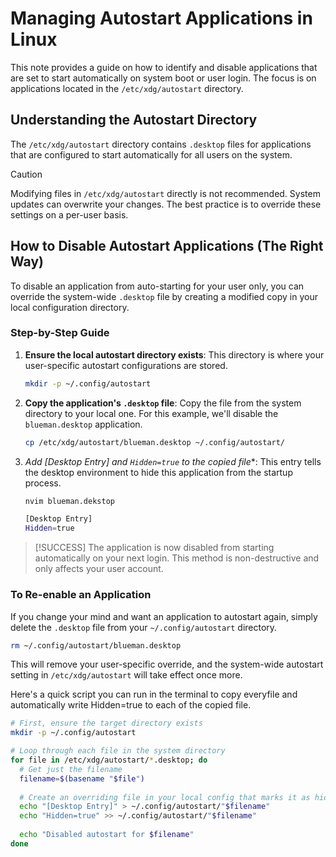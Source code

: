 
# Managing Autostart Applications in Linux

This note provides a guide on how to identify and disable applications that are set to start automatically on system boot or user login. The focus is on applications located in the `/etc/xdg/autostart` directory.

## Understanding the Autostart Directory

The `/etc/xdg/autostart` directory contains `.desktop` files for applications that are configured to start automatically for all users on the system.

> [!CAUTION]
> Modifying files in `/etc/xdg/autostart` directly is not recommended. System updates can overwrite your changes. The best practice is to override these settings on a per-user basis.


## How to Disable Autostart Applications (The Right Way)

To disable an application from auto-starting for your user only, you can override the system-wide `.desktop` file by creating a modified copy in your local configuration directory.

### Step-by-Step Guide

1.  **Ensure the local autostart directory exists**:
    This directory is where your user-specific autostart configurations are stored.
    ```bash
    mkdir -p ~/.config/autostart
    ```

2.  **Copy the application's `.desktop` file**:
    Copy the file from the system directory to your local one. For this example, we'll disable the `blueman.desktop` application.
    ```bash
    cp /etc/xdg/autostart/blueman.desktop ~/.config/autostart/
    ```

3.  **Add [Desktop Entry]* and `Hidden=true` to the copied file**:
    This entry tells the desktop environment to hide this application from the startup process.
    ```bash
    nvim blueman.dekstop
    ```

	```bash
	[Desktop Entry]
	Hidden=true
	```


> [!SUCCESS]
> The application is now disabled from starting automatically on your next login. This method is non-destructive and only affects your user account.

### To Re-enable an Application

If you change your mind and want an application to autostart again, simply delete the `.desktop` file from your `~/.config/autostart` directory.

```bash
rm ~/.config/autostart/blueman.desktop
```

This will remove your user-specific override, and the system-wide autostart setting in `/etc/xdg/autostart` will take effect once more.


Here's a quick script you can run in the terminal to copy everyfile and automatically write Hidden=true to each of the copied file. 
```bash
# First, ensure the target directory exists
mkdir -p ~/.config/autostart

# Loop through each file in the system directory
for file in /etc/xdg/autostart/*.desktop; do
  # Get just the filename
  filename=$(basename "$file")
  
  # Create an overriding file in your local config that marks it as hidden
  echo "[Desktop Entry]" > ~/.config/autostart/"$filename"
  echo "Hidden=true" >> ~/.config/autostart/"$filename"
  
  echo "Disabled autostart for $filename"
done
```